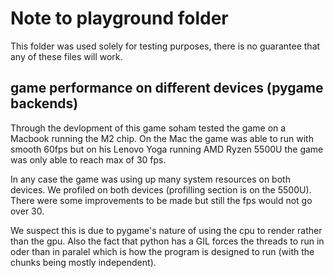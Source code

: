 # Note to playground folder

This folder was used solely for testing purposes, there is no guarantee that any of these
files will work.

## game performance on different devices (pygame backends)

Through the devlopment of this game soham tested the game on a Macbook running the M2 chip. 
On the Mac the game was able to run with smooth 60fps but on his Lenovo Yoga running AMD Ryzen 5500U 
the game was only able to reach max of 30 fps. 

In any case the game was using up many system resources on both devices. We profiled on both devices (profilling section is on the 5500U).
There were some improvements to be made but still the fps would not go over 30.

We suspect this is due to pygame's nature of using the cpu to render rather than the gpu. Also the fact that python has a GIL forces the
threads to run in oder than in paralel which is how the program is designed to run (with the chunks being mostly independent).